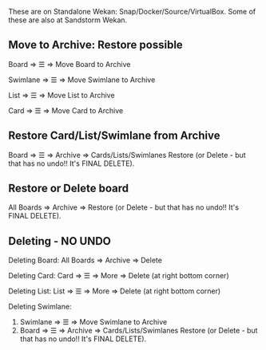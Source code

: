 These are on Standalone Wekan: Snap/Docker/Source/VirtualBox. Some of these are also at Sandstorm Wekan.

## Move to Archive: Restore possible

Board => ☰ => Move Board to Archive

Swimlane => ☰ => Move Swimlane to Archive

List => ☰ => Move List to Archive

Card => ☰ => Move Card to Archive

## Restore Card/List/Swimlane from Archive

Board => ☰ => Archive => Cards/Lists/Swimlanes Restore (or Delete - but that has no undo!! It's FINAL DELETE).

## Restore or Delete board

All Boards => Archive => Restore (or Delete - but that has no undo!! It's FINAL DELETE).

## Deleting - NO UNDO

Deleting Board: All Boards => Archive => Delete

Deleting Card: Card => ☰ => More => Delete (at right bottom corner)

Deleting List: List => ☰ => More => Delete (at right bottom corner)

Deleting Swimlane: 
1) Swimlane => ☰ => Move Swimlane to Archive
2) Board => ☰ => Archive => Cards/Lists/Swimlanes Restore (or Delete - but that has no undo!! It's FINAL DELETE).
